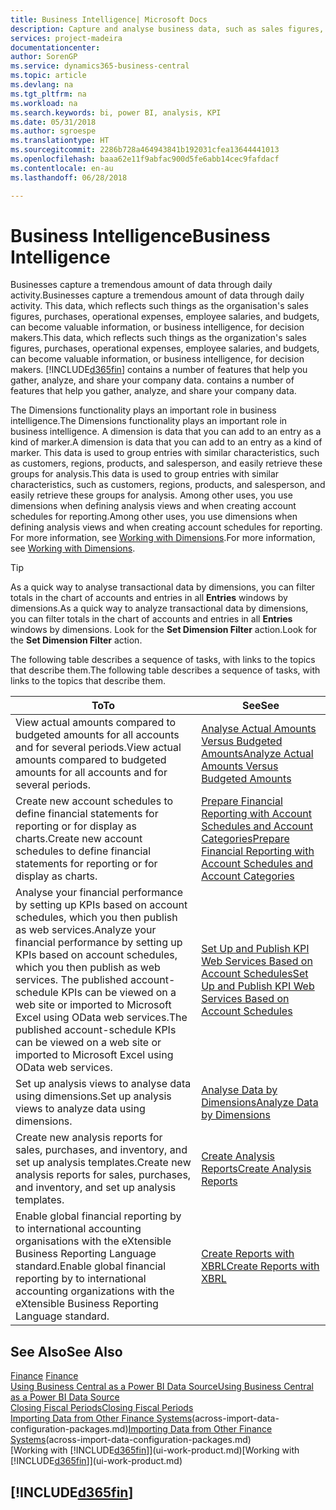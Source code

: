 ```yaml
---
title: Business Intelligence| Microsoft Docs
description: Capture and analyse business data, such as sales figures, purchases, operational expenses, employee salaries, and budgets, that can be valuable information for business intelligence or for decision making.
services: project-madeira
documentationcenter: 
author: SorenGP
ms.service: dynamics365-business-central
ms.topic: article
ms.devlang: na
ms.tgt_pltfrm: na
ms.workload: na
ms.search.keywords: bi, power BI, analysis, KPI
ms.date: 05/31/2018
ms.author: sgroespe
ms.translationtype: HT
ms.sourcegitcommit: 2286b728a464943841b192031cfea13644441013
ms.openlocfilehash: baaa62e11f9abfac900d5fe6abb14cec9fafdacf
ms.contentlocale: en-au
ms.lasthandoff: 06/28/2018

---
```

# <a name="business-intelligence"></a><span data-ttu-id="c6417-103">Business Intelligence</span><span class="sxs-lookup"><span data-stu-id="c6417-103">Business Intelligence</span></span>
<span data-ttu-id="c6417-104">Businesses capture a tremendous amount of data through daily activity.</span><span class="sxs-lookup"><span data-stu-id="c6417-104">Businesses capture a tremendous amount of data through daily activity.</span></span> <span data-ttu-id="c6417-105">This data, which reflects such things as the organisation's sales figures, purchases, operational expenses, employee salaries, and budgets, can become valuable information, or business intelligence, for decision makers.</span><span class="sxs-lookup"><span data-stu-id="c6417-105">This data, which reflects such things as the organization's sales figures, purchases, operational expenses, employee salaries, and budgets, can become valuable information, or business intelligence, for decision makers.</span></span> [!INCLUDE[d365fin](includes/d365fin_md.md)]<span data-ttu-id="c6417-106"> contains a number of features that help you gather, analyze, and share your company data.</span><span class="sxs-lookup"><span data-stu-id="c6417-106"> contains a number of features that help you gather, analyze, and share your company data.</span></span>

<span data-ttu-id="c6417-107">The Dimensions functionality plays an important role in business intelligence.</span><span class="sxs-lookup"><span data-stu-id="c6417-107">The Dimensions functionality plays an important role in business intelligence.</span></span> <span data-ttu-id="c6417-108">A dimension is data that you can add to an entry as a kind of marker.</span><span class="sxs-lookup"><span data-stu-id="c6417-108">A dimension is data that you can add to an entry as a kind of marker.</span></span> <span data-ttu-id="c6417-109">This data is used to group entries with similar characteristics, such as customers, regions, products, and salesperson, and easily retrieve these groups for analysis.</span><span class="sxs-lookup"><span data-stu-id="c6417-109">This data is used to group entries with similar characteristics, such as customers, regions, products, and salesperson, and easily retrieve these groups for analysis.</span></span> <span data-ttu-id="c6417-110">Among other uses, you use dimensions  when defining analysis views and when creating account schedules for reporting.</span><span class="sxs-lookup"><span data-stu-id="c6417-110">Among other uses, you use dimensions  when defining analysis views and when creating account schedules for reporting.</span></span> <span data-ttu-id="c6417-111">For more information, see [Working with Dimensions](finance-dimensions.md).</span><span class="sxs-lookup"><span data-stu-id="c6417-111">For more information, see [Working with Dimensions](finance-dimensions.md).</span></span>

> [!TIP]
> <span data-ttu-id="c6417-112">As a quick way to analyse transactional data by dimensions, you can filter totals in the chart of accounts and entries in all **Entries** windows by dimensions.</span><span class="sxs-lookup"><span data-stu-id="c6417-112">As a quick way to analyze transactional data by dimensions, you can filter totals in the chart of accounts and entries in all **Entries** windows by dimensions.</span></span> <span data-ttu-id="c6417-113">Look for the **Set Dimension Filter** action.</span><span class="sxs-lookup"><span data-stu-id="c6417-113">Look for the **Set Dimension Filter** action.</span></span>  

<span data-ttu-id="c6417-114">The following table describes a sequence of tasks, with links to the topics that describe them.</span><span class="sxs-lookup"><span data-stu-id="c6417-114">The following table describes a sequence of tasks, with links to the topics that describe them.</span></span>  

| <span data-ttu-id="c6417-115">To</span><span class="sxs-lookup"><span data-stu-id="c6417-115">To</span></span> | <span data-ttu-id="c6417-116">See</span><span class="sxs-lookup"><span data-stu-id="c6417-116">See</span></span> |
| --- | --- |
|<span data-ttu-id="c6417-117">View actual amounts compared to budgeted amounts for all accounts and for several periods.</span><span class="sxs-lookup"><span data-stu-id="c6417-117">View actual amounts compared to budgeted amounts for all accounts and for several periods.</span></span>|[<span data-ttu-id="c6417-118">Analyse Actual Amounts Versus Budgeted Amounts</span><span class="sxs-lookup"><span data-stu-id="c6417-118">Analyze Actual Amounts Versus Budgeted Amounts</span></span>](bi-how-analyze-actual-versus-budget.md)|
|<span data-ttu-id="c6417-119">Create new account schedules to define financial statements for reporting or for display as charts.</span><span class="sxs-lookup"><span data-stu-id="c6417-119">Create new account schedules to define financial statements for reporting or for display as charts.</span></span>|[<span data-ttu-id="c6417-120">Prepare Financial Reporting with Account Schedules and Account Categories</span><span class="sxs-lookup"><span data-stu-id="c6417-120">Prepare Financial Reporting with Account Schedules and Account Categories</span></span>](bi-how-work-account-schedule.md)|
|<span data-ttu-id="c6417-121">Analyse your financial performance by setting up KPIs based on account schedules, which you then publish as web services.</span><span class="sxs-lookup"><span data-stu-id="c6417-121">Analyze your financial performance by setting up KPIs based on account schedules, which you then publish as web services.</span></span> <span data-ttu-id="c6417-122">The published account-schedule KPIs can be viewed on a web site or imported to Microsoft Excel using OData web services.</span><span class="sxs-lookup"><span data-stu-id="c6417-122">The published account-schedule KPIs can be viewed on a web site or imported to Microsoft Excel using OData web services.</span></span>|[<span data-ttu-id="c6417-123">Set Up and Publish KPI Web Services Based on Account Schedules</span><span class="sxs-lookup"><span data-stu-id="c6417-123">Set Up and Publish KPI Web Services Based on Account Schedules</span></span>](bi-how-to-set-up-and-publish-kpi-web-services-based-on-account-schedules.md)|
|<span data-ttu-id="c6417-124">Set up analysis views to analyse data using dimensions.</span><span class="sxs-lookup"><span data-stu-id="c6417-124">Set up analysis views to analyze data using dimensions.</span></span>|[<span data-ttu-id="c6417-125">Analyse Data by Dimensions</span><span class="sxs-lookup"><span data-stu-id="c6417-125">Analyze Data by Dimensions</span></span>](bi-how-analyze-data-dimension.md)|
|<span data-ttu-id="c6417-126">Create new analysis reports for sales, purchases, and inventory, and set up analysis templates.</span><span class="sxs-lookup"><span data-stu-id="c6417-126">Create new analysis reports for sales, purchases, and inventory, and set up analysis templates.</span></span>|[<span data-ttu-id="c6417-127">Create Analysis Reports</span><span class="sxs-lookup"><span data-stu-id="c6417-127">Create Analysis Reports</span></span>](bi-how-create-analysis-views-reports.md)|
|<span data-ttu-id="c6417-128">Enable global financial reporting by to international accounting organisations with the eXtensible Business Reporting Language standard.</span><span class="sxs-lookup"><span data-stu-id="c6417-128">Enable global financial reporting by to international accounting organizations with the eXtensible Business Reporting Language standard.</span></span>|[<span data-ttu-id="c6417-129">Create Reports with XBRL</span><span class="sxs-lookup"><span data-stu-id="c6417-129">Create Reports with XBRL</span></span>](bi-create-reports-with-xbrl.md)|

## <a name="see-also"></a><span data-ttu-id="c6417-130">See Also</span><span class="sxs-lookup"><span data-stu-id="c6417-130">See Also</span></span>
<span data-ttu-id="c6417-131">[Finance](finance.md)  </span><span class="sxs-lookup"><span data-stu-id="c6417-131">[Finance](finance.md)  </span></span>  
[<span data-ttu-id="c6417-132">Using Business Central as a Power BI Data Source</span><span class="sxs-lookup"><span data-stu-id="c6417-132">Using Business Central as a Power BI Data Source</span></span>](across-how-use-financials-data-source-powerbi.md)  
[<span data-ttu-id="c6417-133">Closing Fiscal Periods</span><span class="sxs-lookup"><span data-stu-id="c6417-133">Closing Fiscal Periods</span></span>](year-close-years-periods.md)  
<span data-ttu-id="c6417-134">[Importing Data from Other Finance Systems](across-import-data-configuration-packages.md)(across-import-data-configuration-packages.md)</span><span class="sxs-lookup"><span data-stu-id="c6417-134">[Importing Data from Other Finance Systems](across-import-data-configuration-packages.md)(across-import-data-configuration-packages.md)</span></span>  
<span data-ttu-id="c6417-135">[Working with [!INCLUDE[d365fin](includes/d365fin_md.md)]](ui-work-product.md)</span><span class="sxs-lookup"><span data-stu-id="c6417-135">[Working with [!INCLUDE[d365fin](includes/d365fin_md.md)]](ui-work-product.md)</span></span>

## [!INCLUDE[d365fin](includes/free_trial_md.md)]  
 

